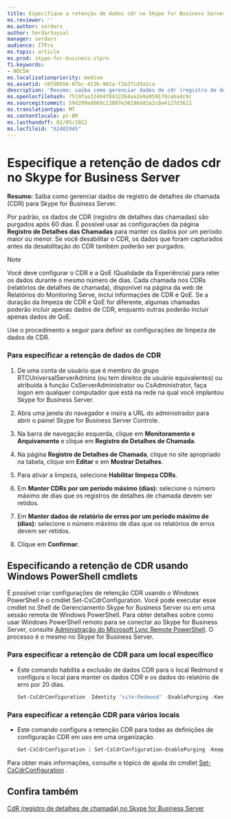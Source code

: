 ```yaml
---
title: Especifique a retenção de dados cdr no Skype for Business Server
ms.reviewer: ''
ms.author: serdars
author: SerdarSoysal
manager: serdars
audience: ITPro
ms.topic: article
ms.prod: skype-for-business-itpro
f1.keywords:
- NOCSH
ms.localizationpriority: medium
ms.assetid: c0fd6056-87bc-4136-902a-f1b37cd3a1ca
description: 'Resumo: saiba como gerenciar dados de cdr (registro de detalhes de chamada) para Skype for Business Server.'
ms.openlocfilehash: 7519faa32494f8432264aa2e9a959170cebadc9c
ms.sourcegitcommit: 59d209ed669c13807e38196dd2a2c0a4127d3621
ms.translationtype: MT
ms.contentlocale: pt-BR
ms.lasthandoff: 02/05/2022
ms.locfileid: "62401945"
---
```

# <a name="specify-retention-of-cdr-data-in-skype-for-business-server"></a>Especifique a retenção de dados cdr no Skype for Business Server
 
**Resumo:** Saiba como gerenciar dados de registro de detalhes de chamada (CDR) para Skype for Business Server.
  
Por padrão, os dados de CDR (registro de detalhes das chamadas) são purgados após 60 dias. É possível usar as configurações da página **Registro de Detalhes das Chamadas** para manter os dados por um período maior ou menor. Se você desabilitar o CDR, os dados que foram capturados antes da desabilitação do CDR também poderão ser purgados.
  
> [!NOTE]
> Você deve configurar o CDR e a QoE (Qualidade da Experiência) para reter os dados durante o mesmo número de dias. Cada chamada nos CDRs (relatórios de detalhes de chamada), disponível na página da web de Relatórios do Monitoring Serve, inclui informações de CDR e QoE. Se a duração da limpeza de CDR e QoE for diferente, algumas chamadas poderão incluir apenas dados de CDR, enquanto outras poderão incluir apenas dados de QoE. 
  
Use o procedimento a seguir para definir as configurações de limpeza de dados de CDR. 
  
### <a name="to-specify-retention-of-cdr-data"></a>Para especificar a retenção de dados de CDR

1. De uma conta de usuário que é membro do grupo RTCUniversalServerAdmins (ou tem direitos de usuário equivalentes) ou atribuída à função CsServerAdministrator ou CsAdministrator, faça logon em qualquer computador que está na rede na qual você implantou Skype for Business Server.
    
2. Abra uma janela do navegador e insira a URL do administrador para abrir o painel Skype for Business Server Controle.  
    
3. Na barra de navegação esquerda, clique em **Monitoramento e Arquivamento** e clique em **Registro de Detalhes de Chamada**.
    
4. Na página **Registro de Detalhes de Chamada**, clique no site apropriado na tabela, clique em **Editar** e em **Mostrar Detalhes**.
    
5. Para ativar a limpeza, selecione **Habilitar limpeza CDRs**.
    
6. Em **Manter CDRs por um período máximo (dias):** selecione o número máximo de dias que os registros de detalhes de chamada devem ser retidos.
    
7. Em **Manter dados de relatório de erros por um período máximo de (dias):** selecione o número máximo de dias que os relatórios de erros devem ser retidos.
    
8. Clique em **Confirmar**.
    
## <a name="specifying-cdr-retention-by-using-windows-powershell-cmdlets"></a>Especificando a retenção de CDR usando Windows PowerShell cmdlets

É possível criar configurações de retenção CDR usando o Windows PowerShell e o cmdlet Set-CsCdrConfiguration. Você pode executar esse cmdlet no Shell de Gerenciamento Skype for Business Server ou em uma sessão remota de Windows PowerShell. Para obter detalhes sobre como usar Windows PowerShell remoto para se conectar ao Skype for Business Server, consulte [Administração do Microsoft Lync Remote PowerShell](https://blog.insideo365.com/2011/08/remote-lync-powershell-administration/). O processo é o mesmo no Skype for Business Server.
  
### <a name="to-specify-cdr-retention-for-a-specific-location"></a>Para especificar a retenção de CDR para um local específico

- Este comando habilita a exclusão de dados CDR para o local Redmond e configura o local para manter os dados CDR e os dados do relatório de erro por 20 dias.
    
  ```PowerShell
  Set-CsCdrConfiguration -Identity "site:Redmond" -EnablePurging -KeepCallDetailForDays 20 -KeepErrorReportForDays 20
  ```

### <a name="to-specify-cdr-retention-for-multiple-locations"></a>Para especificar a retenção CDR para vários locais

- Este comando configura a retenção CDR para todas as definições de configuração CDR em uso em uma organização.
    
  ```PowerShell
  Get-CsCdrConfiguration | Set-CsCdrConfiguration-EnablePurging -KeepCallDetailForDays 20 -KeepErrorReportForDays 20
  ```

Para obter mais informações, consulte o tópico de ajuda do cmdlet [Set-CsCdrConfiguration](/powershell/module/skype/set-cscdrconfiguration?view=skype-ps) .
  
## <a name="see-also"></a>Confira também

[CdR (registro de detalhes de chamada) no Skype for Business Server](call-detail-recording-cdr.md)